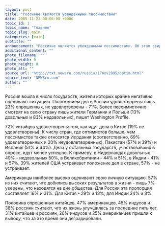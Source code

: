 ```yaml
---
layout: post
title: "Россияне являются убежденными пессимистами"
date: 2005-11-23 00:00:00 +0000
topic_id: 1
topic_name: "Главное"
topic_slug: main
categories: [main]
subtitle: ""
announcement: "Россияне являются убежденными пессимистами. Об этом свидетельствуют результаты опроса, проведенного компанией Pew Global Attitudes в 17-ти странах мира. А наиболее оптимистично оценивают ситуацию и смотрят в будущее жители Китая."
additional_content: ""
photo_filename: ""
photo_width: 0
photo_height: 0
photo_alt: ""
source_url: "http://txt.newsru.com/russia/17nov2005/optim.html"
source_text: "NEWSru.com"
author: ""
---
```

Россия вошла в число государств, жители которых крайне негативно оценивают ситуацию. Положением дел в России удовлетворены лишь 23% опрошенных, не удовлетворены - 71%. Более пессимистично смотрят на свою страну лишь жители Германии и Польши (13% довольных и 83% недовольных), пишет Washington Profile.

72% китайцев удовлетворены тем, как идут дела в Китае (19% не удовлетворены). К числу стран, где оптимистов больше, чем пессимистов также относятся Иордания (соответственно, 69% удовлетворенных и 30% неудовлетворенных), Пакистан (57% и 39%) и Испания (51% и 44%). Дела у остальных государств, участвовавших в опросе, идут менее успешно. К примеру, в Нидерландах довольных 49% - недовольных 50%, в Великобритании - 44% и 51%, в Индии - 41% и 57%. 39% жителей США устраивает положение дел в стране, 57% - не устраивает.

Американцы наиболее высоко оценивают свою личную ситуацию. 57% из них считают, что добились высоких результатов в жизни - лишь 7% уверены, что находятся на дне общества. Для России эта пропорция составляет 16% и 31%. Для Китая - 29% и 13%, для Индии 34% и 8%.

Половина опрошенных китайцев, 47% американцев, 45% индусов и 38% россиян считают, что их жизнь улучшилась за последние пять лет. 31% китайцев и россиян, 26% индусов и 25% американцев пришли к выводу, что за это время они деградировали.
